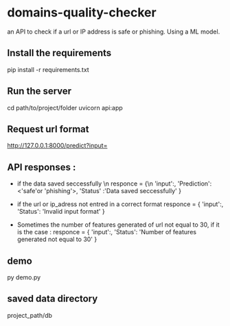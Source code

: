 # domains-quality-checker
an API to check if a url or IP address  is safe or phishing.
Using a ML model.

## Install the requirements
pip install -r requirements.txt

## Run the server
cd path/to/project/folder
uvicorn api:app

## Request url format
http://127.0.0.1:8000/predict?input=<url or ip_adress>

## API responses :
- if the data saved seccessfully \n
responce = {\n
    'input':<url or ip_adress>,
    'Prediction':<'safe'or 'phishing'>,
    'Status' :'Data saved seccessfully'
}
- if the url or ip_adress not entred in a correct format
responce = {
    'input':<url or ip_adress>,
    'Status': 'Invalid input format'
}

- Sometimes the number of features generated of url not equal to 30, if it is the case :
responce = {
    'input':<url or ip_adress>,
    'Status': 'Number of features generated not equal to 30'
}

## demo
py demo.py

## saved data directory
project_path/db
